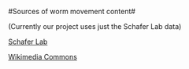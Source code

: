 #Sources of worm movement content#

(Currently our project uses just the Schafer Lab data)

[Schafer Lab](http://www2.mrc-lmb.cam.ac.uk/groups/wschafer/)

[Wikimedia Commons](https://commons.wikimedia.org/wiki/Category:Videos_of_Caenorhabditis_elegans)

